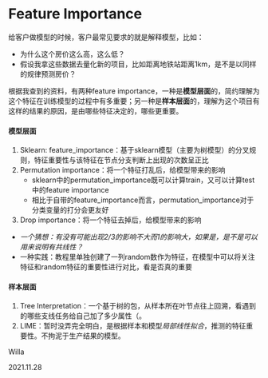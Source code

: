 # Feature Importance

给客户做模型的时候，客户最常见要求的就是解释模型，比如：

- 为什么这个房价这么高，这么低？
- 假设我拿这些数据去量化新的项目，比如距离地铁站距离1km，是不是以同样的规律预测房价？



根据我查到的资料，有两种feature importance，一种是**模型层面**的，简约理解为这个特征在训练模型的过程中有多重要；另一种是**样本层面**的，理解为这个项目有这样的结果的原因，是由哪些特征决定的，哪些更重要。



#### 模型层面

1. Sklearn: feature_importance：基于sklearn模型（主要为树模型）的分叉规则，特征重要性与该特征在节点分支判断上出现的次数呈正比
2. Permutation importance：将一个特征打乱后，给模型带来的影响
   - sklearn中的permutation_importance既可以计算train，又可以计算test中的feature importance
   - 相比于自带的feature_importance而言，permutation_importance对于分类变量的打分会更友好
3. Drop importance：将一个特征去掉后，给模型带来的影响

- *一个猜想：有没有可能出现2/3的影响不大而1的影响大，如果是，是不是可以用来说明有共线性？*
- 一种实践：教程里单独创建了一列random数作为特征，在模型中可以将关注特征和random特征的重要性进行对比，看是否真的重要



#### 样本层面

1. Tree Interpretation：一个基于树的包，从样本所在叶节点往上回溯，看遇到的哪些支线任务给自己加了多少属性（。
2. LIME：暂时没弄完全明白，是根据样本和模型*局部线性拟合*，推测的特征重要性。不拘泥于生产结果的模型。



Willa

2021.11.28

